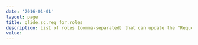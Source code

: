 ```yaml
---
date: '2016-01-01'
layout: page
title: glide.sc.req_for.roles
description: List of roles (comma-separated) that can update the "Requested for" widget in the service catalog. Blank means all users.If the user does not have privilege to change requested for, they will not have ability to get other user address details
value:  
---
```

